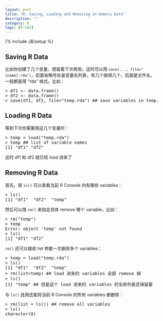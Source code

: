 ```yaml
---
layout: post
title: "R: Saving, Loading and Removing in-memory Data"
description: ""
category: R
tags: [R-101]
---
```

{% include JB/setup %}

## Saving R Data

比如你创建了几个变量，想留着下次再用，这时可以用 `save(..., file="[name].rda")`，前面省略号处是变量名列表，有几个就填几个，后面是文件名，一般都是用 "rda" 格式。比如：

<pre class="prettyprint linenums">
&gt; df1 &lt;- data.frame()
&gt; df2 &lt;- data.frame()
&gt; save(df1, df2, file="temp.rda") ## save variables in temp.rda in workspace
</pre>

## Loading R Data

等到下次你需要用这几个变量时：

<pre class="prettyprint linenums">
&gt; temp = load("temp.rda")
&gt; temp ## list of variable names
[1] "df1" "df2"
</pre>

这时 df1 和 df2 就已经 load 进来了

## Removing R Data

首先，用 `ls()` 可以查看当前 R Console 内有哪些 variables：

<pre class="prettyprint linenums">
&gt; ls()
[1] "df1"  "df2"  "temp"
</pre>

然后可以用 `rm()` 来指定具体 remove 哪个 variable，比如：

<pre class="prettyprint linenums">
&gt; rm("temp")
&gt; temp
Error: object 'temp' not found
&gt; ls()
[1] "df1" "df2"
</pre>

`rm()` 还可以接收 list 参数一次删除多个 variables：

<pre class="prettyprint linenums">
&gt; temp = load("temp.rda")
&gt; ls()
[1] "df1"  "df2"  "temp"
&gt; rm(list=temp) ## load 进来的 variables 全部 remove 掉
&gt; ls()
[1] "temp" ## 但是这个 load 进来的 variables 的名称列表还保留着
</pre>

与 `ls()` 连用还能将当前 R Console 的所有 variables 都删除：

<pre class="prettyprint linenums">
&gt; rm(list = ls()) ## remove all variables
&gt; ls()
character(0)
</pre>